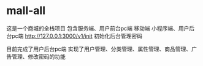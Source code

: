 # mall-all
这是一个商城的全栈项目 包含服务端、用户前台pc端 移动端 小程序端、用户后台pc端
http://127.0.0.1:3000/v1/init   初始化后台管理密码 

目前完成了用户后台pc端 实现了用户管理、分类管理、属性管理、商品管理、广告管理、修改密码的功能
